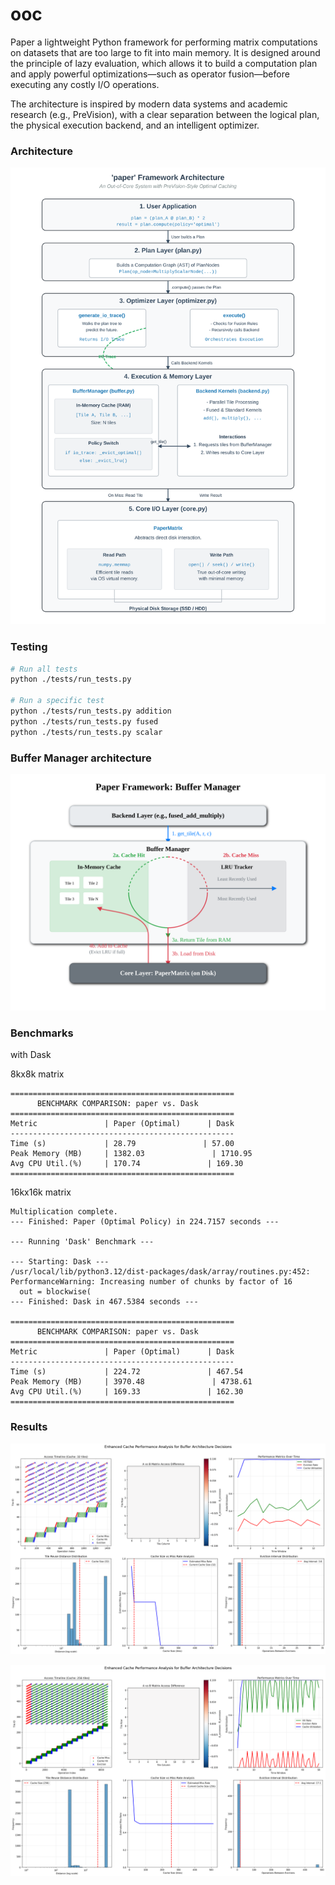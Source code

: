 # ooc

Paper a lightweight Python framework for performing matrix computations on datasets that are too large to fit into main memory. It is designed around the principle of lazy evaluation, which allows it to build a computation plan and apply powerful optimizations—such as operator fusion—before executing any costly I/O operations.

The architecture is inspired by modern data systems and academic research (e.g., PreVision), with a clear separation between the logical plan, the physical execution backend, and an intelligent optimizer.

### Architecture


![Framework architecture](/paper-architecture.svg "Architecture")


### Testing

```bash
# Run all tests
python ./tests/run_tests.py

# Run a specific test
python ./tests/run_tests.py addition
python ./tests/run_tests.py fused
python ./tests/run_tests.py scalar
```

### Buffer Manager architecture


![Buffer manager architecture](/buffer-manager-architecture.svg "Buffer Manager")


### Benchmarks

with Dask

8kx8k matrix

```
==================================================
      BENCHMARK COMPARISON: paper vs. Dask
==================================================
Metric               | Paper (Optimal)      | Dask                
--------------------------------------------------
Time (s)             | 28.79               | 57.00
Peak Memory (MB)     | 1382.03               | 1710.95
Avg CPU Util.(%)     | 170.74               | 169.30
==================================================
```

16kx16k matrix

```
Multiplication complete.
--- Finished: Paper (Optimal Policy) in 224.7157 seconds ---

--- Running 'Dask' Benchmark ---

--- Starting: Dask ---
/usr/local/lib/python3.12/dist-packages/dask/array/routines.py:452: PerformanceWarning: Increasing number of chunks by factor of 16
  out = blockwise(
--- Finished: Dask in 467.5384 seconds ---

==================================================
      BENCHMARK COMPARISON: paper vs. Dask
==================================================
Metric               | Paper (Optimal)      | Dask                
--------------------------------------------------
Time (s)             | 224.72               | 467.54
Peak Memory (MB)     | 3970.48               | 4738.61
Avg CPU Util.(%)     | 169.33               | 162.30
==================================================
```

### Results

![eviction stress](/cache_visualization_eviction_stress_32.png "Buffer Manager")

![large analysis](/cache_visualization_large_analysis_new.png "Buffer Manager")

